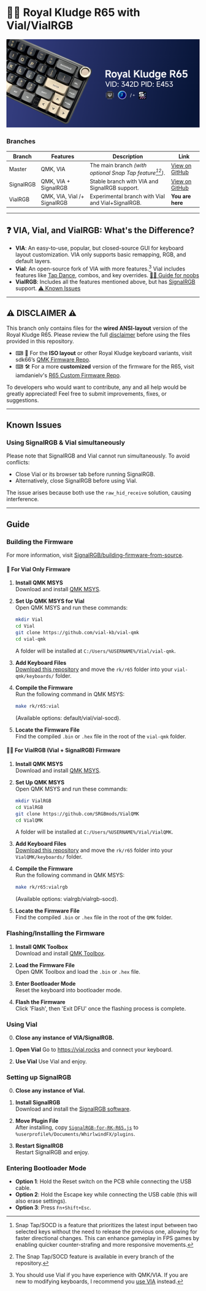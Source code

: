 # 🧪🚦 Royal Kludge R65 with Vial/VialRGB
![Royal Kludge R65 Keyboard](vialrgb-r65.png)


### Branches

| Branch        | Features              | Description                                             | Link                                                                                   |
|---------------|-----------------------|---------------------------------------------------------|----------------------------------------------------------------------------------------|
| Master   | QMK, VIA      | The main branch *(with optional Snap Tap feature[^1][^2])*.           | [View on GitHub](https://github.com/irfanjmdn/r65/tree/master)                         |
| SignalRGB | QMK, VIA + SignalRGB | Stable branch with VIA and SignalRGB support.     | [View on GitHub](https://github.com/irfanjmdn/r65/tree/signalrgb)                      |
| VialRGB       | QMK, VIA, Vial /+ SignalRGB      | Experimental branch with Vial and Vial+SignalRGB.    | **You are here**                                                      |

---


## ❓ VIA, Vial, and VialRGB: What's the Difference?
- **VIA**: An easy-to-use, popular, but closed-source GUI for keyboard layout customization. VIA only supports basic remapping, RGB, and default layers.
- **Vial**: An open-source fork of VIA with more features.[^3] Vial includes features like [Tap Dance](https://get.vial.today/manual/tap-dance.html), combos, and key overrides. [👨‍🏫 Guide for noobs](https://get.vial.today/manual/first-use.html)
- **VialRGB**: Includes all the features mentioned above, but has [SignalRGB](https://signalrgb.com/) support. [⚠ Known Issues](https://github.com/irfanjmdn/r65/tree/vialrgb#known-issues)

---

## ⚠ DISCLAIMER ⚠

This branch only contains files for the **wired ANSI-layout** version of the Royal Kludge R65. Please review the full [disclaimer](DISCLAIMER.md) before using the files provided in this repository.

- ⌨ 🔌 For the **ISO layout** or other Royal Kludge keyboard variants, visit sdk66’s [QMK Firmware Repo](https://github.com/hangshengkeji/qmk_firmware/tree/master/keyboards/rk).
- ⌨ 🛠 For a more **customized** version of the firmware for the R65, visit iamdanielv's [R65 Custom Firmware Repo](https://github.com/iamdanielv/kb_rk_r65).

To developers who would want to contribute, any and all help would be greatly appreciated! Feel free to submit improvements, fixes, or suggestions.

---

## Known Issues

### Using SignalRGB & Vial simultaneously

Please note that SignalRGB and Vial cannot run simultaneously. To avoid conflicts:

- Close Vial or its browser tab before running SignalRGB.
- Alternatively, close SignalRGB before using Vial.

The issue arises because both use the `raw_hid_receive` solution, causing interference.

---

## Guide

### Building the Firmware

For more information, visit [SignalRGB/building-firmware-from-source](https://docs.signalrgb.com/qmk/building-firmware-from-source).

#### 🧪 **For Vial Only Firmware**

1. **Install QMK MSYS**  
   Download and install [QMK MSYS](https://msys.qmk.fm).

2. **Set Up QMK MSYS for Vial**  
   Open QMK MSYS and run these commands:  
   ```bash
   mkdir Vial
   cd Vial
   git clone https://github.com/vial-kb/vial-qmk
   cd vial-qmk
   ```
   A folder will be installed at `C:/Users/%USERNAME%/Vial/vial-qmk`.

3. **Add Keyboard Files**  
   [Download this repository](https://minhaskamal.github.io/DownGit/#/home?url=https://github.com/irfanjmdn/r65/tree/vialrgb/rk/r65) and move the `rk/r65` folder into your `vial-qmk/keyboards/` folder.

4. **Compile the Firmware**  
   Run the following command in QMK MSYS:  
   ```bash
   make rk/r65:vial
   ```  
   (Available options: default/vial/vial-socd).

5. **Locate the Firmware File**  
   Find the compiled `.bin` or `.hex` file in the root of the `vial-qmk` folder.

#### 🧪💡 **For VialRGB (Vial + SignalRGB) Firmware**

1. **Install QMK MSYS**  
   Download and install [QMK MSYS](https://msys.qmk.fm).

2. **Set Up QMK MSYS**  
   Open QMK MSYS and run these commands:  
   ```bash
   mkdir VialRGB
   cd VialRGB
   git clone https://github.com/SRGBmods/VialQMK
   cd VialQMK
   ```
   A folder will be installed at `C:/Users/%USERNAME%/Vial/VialQMK`.

3. **Add Keyboard Files**  
   [Download this repository](https://minhaskamal.github.io/DownGit/#/home?url=https://github.com/irfanjmdn/r65/tree/vialrgb/rk/r65) and move the `rk/r65` folder into your `VialQMK/keyboards/` folder.

4. **Compile the Firmware**  
   Run the following command in QMK MSYS:  
   ```bash
   make rk/r65:vialrgb
   ```  
   (Available options: vialrgb/vialrgb-socd).

5. **Locate the Firmware File**  
   Find the compiled `.bin` or `.hex` file in the root of the `QMK` folder.

### Flashing/Installing the Firmware

1. **Install QMK Toolbox**  
   Download and install [QMK Toolbox](https://github.com/qmk/qmk_toolbox/releases).

2. **Load the Firmware File**  
   Open QMK Toolbox and load the `.bin` or `.hex` file.

3. **Enter Bootloader Mode**  
   Reset the keyboard into bootloader mode.

4. **Flash the Firmware**  
   Click 'Flash', then 'Exit DFU' once the flashing process is complete.

### Using Vial

0. **Close any instance of VIA/SignalRGB.**

1. **Open Vial**
   Go to https://vial.rocks and connect your keyboard.

2. **Use Vial**
   Use Vial and enjoy.

### Setting up SignalRGB

0. **Close any instance of Vial.**

1. **Install SignalRGB**  
   Download and install the [SignalRGB software](https://signalrgb.com/download/).

2. **Move Plugin File**  
   After installing, copy [`SignalRGB-for-RK-R65.js`](SignalRGB%20for%20RK%20R65.js) to `%userprofile%/Documents/WhirlwindFX/plugins`.

3. **Restart SignalRGB**  
   Restart SignalRGB and enjoy.

### Entering Bootloader Mode

- **Option 1**: Hold the Reset switch on the PCB while connecting the USB cable.
- **Option 2**: Hold the Escape key while connecting the USB cable (this will also erase settings).
- **Option 3**: Press `Fn+Shift+Esc`.

[^1]: Snap Tap/SOCD is a feature that prioritizes the latest input between two selected keys without the need to release the previous one, allowing for faster directional changes. This can enhance gameplay in FPS games by enabling quicker counter-strafing and more responsive movements. 
[^2]: The Snap Tap/SOCD feature is available in every branch of the repository.
[^3]: You should use Vial if you have experience with QMK/VIA. If you are new to modifying keyboards, I recommend you [use VIA](https://usevia.app) instead. 